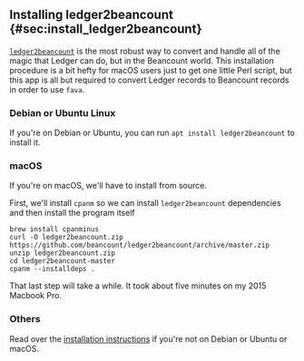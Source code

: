 ## Installing ledger2beancount {#sec:install_ledger2beancount}

[`ledger2beancount`](https://github.com/beancount/ledger2beancount) is the most robust way to convert and handle all of the magic that Ledger can do, but in the Beancount world. This installation procedure is a bit hefty for macOS users just to get one little Perl script, but this app is all but required to convert Ledger records to Beancount records in order to use `fava`.  

### Debian or Ubuntu Linux

If you're on Debian or Ubuntu, you can run `apt install ledger2beancount` to install it. 

### macOS

If you're on macOS, we'll have to install from source.

First, we'll install `cpanm` so we can install `ledger2beancount` dependencies and then install the program itself

```shell
brew install cpanminus    
curl -O ledger2beancount.zip https://github.com/beancount/ledger2beancount/archive/master.zip
unzip ledger2beancount.zip
cd ledger2beancount-master
cpanm --installdeps .
```

That last step will take a while. It took about five minutes on my 2015 Macbook Pro.

### Others

Read over the [installation instructions](https://github.com/beancount/ledger2beancount/blob/master/docs/installation.md) if you're not on Debian or Ubuntu or macOS.